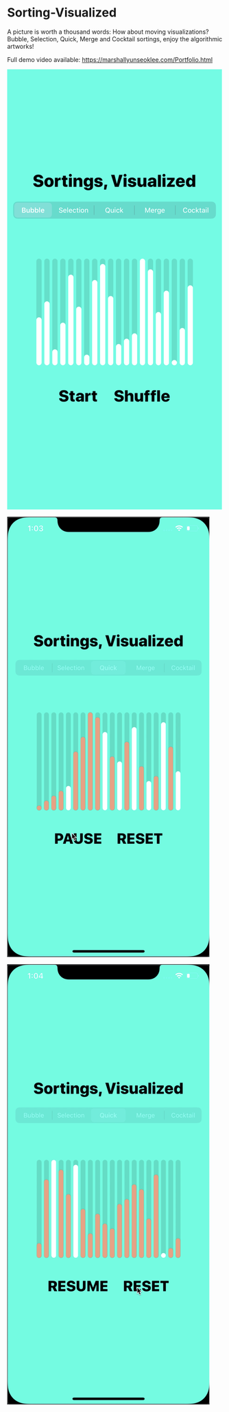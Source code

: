 # Sorting-Visualized

A picture is worth a thousand words: How about moving visualizations?
Bubble, Selection, Quick, Merge and Cocktail sortings, enjoy the algorithmic artworks!

Full demo video available: https://marshallyunseoklee.com/Portfolio.html


![Alt text](https://github.com/Marshall-Yun-Lee/Sorting-Visualized/blob/master/Demo/start.png "start")


![Alt text](https://github.com/Marshall-Yun-Lee/Sorting-Visualized/blob/master/Demo/quick.png "quick sorting")


![Alt text](https://github.com/Marshall-Yun-Lee/Sorting-Visualized/blob/master/Demo/paused.png "paused")
